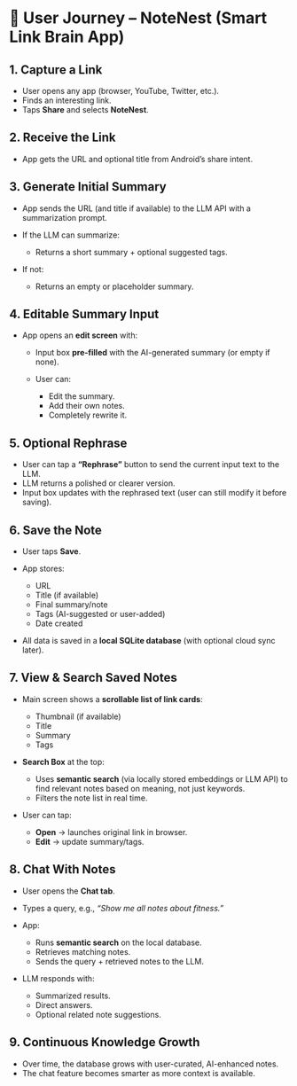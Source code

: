 # 🧭 User Journey – **NoteNest** (Smart Link Brain App)

## **1. Capture a Link**

* User opens any app (browser, YouTube, Twitter, etc.).
* Finds an interesting link.
* Taps **Share** and selects **NoteNest**.

## **2. Receive the Link**

* App gets the URL and optional title from Android’s share intent.

## **3. Generate Initial Summary**

* App sends the URL (and title if available) to the LLM API with a summarization prompt.
* If the LLM can summarize:

  * Returns a short summary + optional suggested tags.
* If not:

  * Returns an empty or placeholder summary.

## **4. Editable Summary Input**

* App opens an **edit screen** with:

  * Input box **pre-filled** with the AI-generated summary (or empty if none).
  * User can:

    * Edit the summary.
    * Add their own notes.
    * Completely rewrite it.

## **5. Optional Rephrase**

* User can tap a **“Rephrase”** button to send the current input text to the LLM.
* LLM returns a polished or clearer version.
* Input box updates with the rephrased text (user can still modify it before saving).

## **6. Save the Note**

* User taps **Save**.
* App stores:

  * URL
  * Title (if available)
  * Final summary/note
  * Tags (AI-suggested or user-added)
  * Date created
* All data is saved in a **local SQLite database** (with optional cloud sync later).

## **7. View & Search Saved Notes**

* Main screen shows a **scrollable list of link cards**:

  * Thumbnail (if available)
  * Title
  * Summary
  * Tags
* **Search Box** at the top:

  * Uses **semantic search** (via locally stored embeddings or LLM API) to find relevant notes based on meaning, not just keywords.
  * Filters the note list in real time.
* User can tap:

  * **Open** → launches original link in browser.
  * **Edit** → update summary/tags.

## **8. Chat With Notes**

* User opens the **Chat tab**.
* Types a query, e.g., *“Show me all notes about fitness.”*
* App:

  * Runs **semantic search** on the local database.
  * Retrieves matching notes.
  * Sends the query + retrieved notes to the LLM.
* LLM responds with:

  * Summarized results.
  * Direct answers.
  * Optional related note suggestions.

## **9. Continuous Knowledge Growth**

* Over time, the database grows with user-curated, AI-enhanced notes.
* The chat feature becomes smarter as more context is available.
